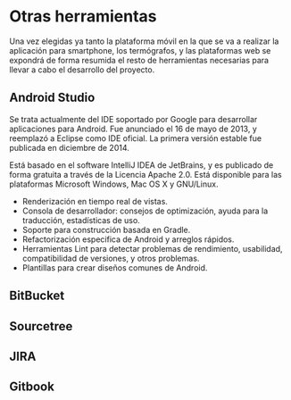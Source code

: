 # Otras herramientas

Una vez elegidas ya tanto la plataforma móvil en la que se va a realizar la aplicación para smartphone, los termógrafos, y las plataformas web se expondrá de forma resumida el resto de herramientas necesarias para llevar a cabo el desarrollo del proyecto.

## Android Studio
Se trata actualmente del IDE soportado por Google para desarrollar aplicaciones para Android. Fue anunciado el 16 de mayo de 2013, y reemplazó a Eclipse como IDE oficial. La primera versión estable fue publicada en diciembre de 2014.

Está basado en el software IntelliJ IDEA de JetBrains, y es publicado de forma gratuita a través de la Licencia Apache 2.0. Está disponible para las plataformas Microsoft Windows, Mac OS X y GNU/Linux.

 - Renderización en tiempo real de vistas.
 - Consola de desarrollador: consejos de optimización, ayuda para la traducción, estadísticas de uso.
 - Soporte para construcción basada en Gradle.
 - Refactorización especifica de Android y arreglos rápidos.
 - Herramientas Lint para detectar problemas de rendimiento, usabilidad, compatibilidad de versiones, y otros problemas.
 - Plantillas para crear diseños comunes de Android.



## BitBucket



## Sourcetree



## JIRA



## Gitbook







